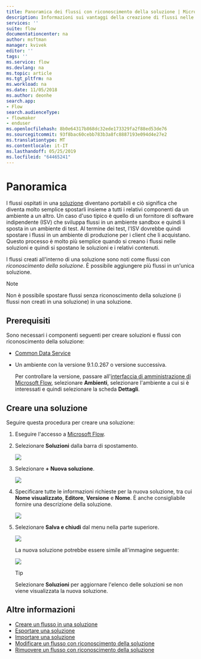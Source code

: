 ```yaml
---
title: Panoramica dei flussi con riconoscimento della soluzione | Microsoft Docs
description: Informazioni sui vantaggi della creazione di flussi nelle soluzioni.
services: ''
suite: flow
documentationcenter: na
author: msftman
manager: kvivek
editor: ''
tags: ''
ms.service: flow
ms.devlang: na
ms.topic: article
ms.tgt_pltfrm: na
ms.workload: na
ms.date: 11/05/2018
ms.author: deonhe
search.app:
- Flow
search.audienceType:
- flowmaker
- enduser
ms.openlocfilehash: 8b0e64317b868dc32ede173329fa2f88ed53de76
ms.sourcegitcommit: 93f8bac60cebb783b3a8fc8887193e094d4e27e2
ms.translationtype: MT
ms.contentlocale: it-IT
ms.lasthandoff: 05/25/2019
ms.locfileid: "64465241"
---
```

# <a name="overview"></a>Panoramica

I flussi ospitati in una [soluzione](https://docs.microsoft.com/powerapps/maker/common-data-service/solutions-overview) diventano portabili e ciò significa che diventa molto semplice spostarli insieme a tutti i relativi componenti da un ambiente a un altro. Un caso d'uso tipico è quello di un fornitore di software indipendente (ISV) che sviluppa flussi in un ambiente sandbox e quindi li sposta in un ambiente di test. Al termine dei test, l'ISV dovrebbe quindi spostare i flussi in un ambiente di produzione per i client che li acquistano. Questo processo è molto più semplice quando si creano i flussi nelle soluzioni e quindi si spostano le soluzioni e i relativi contenuti.

I flussi creati all'interno di una soluzione sono noti come flussi con *riconoscimento della soluzione*. È possibile aggiungere più flussi in un'unica soluzione.

> [!NOTE] 
> Non è possibile spostare flussi senza riconoscimento della soluzione (i flussi non creati in una soluzione) in una soluzione.

## <a name="prerequisites"></a>Prerequisiti

Sono necessari i componenti seguenti per creare soluzioni e flussi con riconoscimento della soluzione:

- [Common Data Service](https://docs.microsoft.com/powerapps/maker/common-data-service/data-platform-intro)
- Un ambiente con la versione 9.1.0.267 o versione successiva.

  Per controllare la versione, passare all'[interfaccia di amministrazione di Microsoft Flow](https://admin.flow.microsoft.com), selezionare **Ambienti**, selezionare l'ambiente a cui si è interessati e quindi selezionare la scheda **Dettagli**.

## <a name="create-a-solution"></a>Creare una soluzione

Seguire questa procedura per creare una soluzione:

1. Eseguire l'accesso a [Microsoft Flow](https://flow.microsoft.com).
1. Selezionare **Soluzioni** dalla barra di spostamento.

   ![](./media/overview-solution-flows/select-solutions-from-left-nav.png)

1. Selezionare **+ Nuova soluzione**.

   ![](./media/overview-solution-flows/select-new-solution.png)

1. Specificare tutte le informazioni richieste per la nuova soluzione, tra cui **Nome visualizzato**, **Editore**, **Versione** e **Nome**. È anche consigliabile fornire una descrizione della soluzione.

   ![](./media/overview-solution-flows/new-solution.png)

1. Selezionare **Salva e chiudi** dal menu nella parte superiore.

   ![](./media/overview-solution-flows/save-and-close-solution.png)

   La nuova soluzione potrebbe essere simile all'immagine seguente:

   ![](./media/overview-solution-flows/new-solution-created.png)

   > [!TIP]
   > Selezionare **Soluzioni** per aggiornare l'elenco delle soluzioni se non viene visualizzata la nuova soluzione.

## <a name="learn-more"></a>Altre informazioni

- [Creare un flusso in una soluzione](./create-flow-solution.md)
- [Esportare una soluzione](./export-flow-solution.md)
- [Importare una soluzione](./import-flow-solution.md)
- [Modificare un flusso con riconoscimento della soluzione](./edit-solution-aware-flow.md)
- [Rimuovere un flusso con riconoscimento della soluzione](./remove-solution-aware-flow.md)
